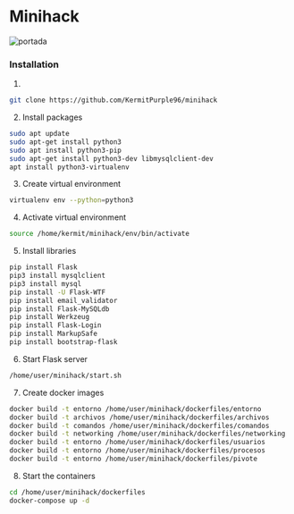 
# Minihack

![portada](https://github.com/KermitPurple96/minihack/assets/103221169/1a4c81e6-686b-4695-b3bb-3ea39dd22fb4)

### Installation
1.
```sh
git clone https://github.com/KermitPurple96/minihack
```
2. Install packages
```sh
sudo apt update
sudo apt-get install python3
sudo apt install python3-pip
sudo apt-get install python3-dev libmysqlclient-dev
apt install python3-virtualenv
```

3. Create virtual environment 
```sh
virtualenv env --python=python3
```

4. Activate virtual environment 
```sh
source /home/kermit/minihack/env/bin/activate
```

5. Install libraries
```sh
pip install Flask
pip3 install mysqlclient
pip3 install mysql
pip install -U Flask-WTF
pip install email_validator
pip install Flask-MySQLdb
pip install Werkzeug
pip install Flask-Login
pip install MarkupSafe
pip install bootstrap-flask
```
6. Start Flask server
```sh
/home/user/minihack/start.sh
```

7. Create docker images
```sh
docker build -t entorno /home/user/minihack/dockerfiles/entorno
docker build -t archivos /home/user/minihack/dockerfiles/archivos
docker build -t comandos /home/user/minihack/dockerfiles/comandos
docker build -t networking /home/user/minihack/dockerfiles/networking
docker build -t entorno /home/user/minihack/dockerfiles/usuarios
docker build -t entorno /home/user/minihack/dockerfiles/procesos
docker build -t entorno /home/user/minihack/dockerfiles/pivote
```
8. Start the containers
```sh
cd /home/user/minihack/dockerfiles
docker-compose up -d
```
